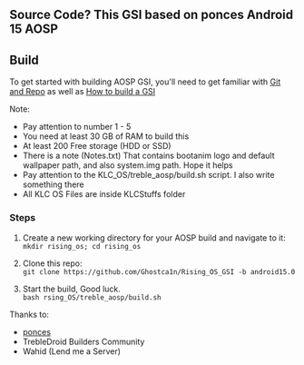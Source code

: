 
## Source Code? This GSI based on ponces Android 15 AOSP

## Build

To get started with building AOSP GSI, you'll need to get familiar with [Git and Repo](https://source.android.com/docs/setup/reference/repo) as well as [How to build a GSI](https://github.com/phhusson/treble_experimentations/wiki/How-to-build-a-GSI%3F)

Note: 
- Pay attention to number 1 - 5
- You need at least 30 GB of RAM to build this
- At least 200 Free storage (HDD or SSD)
- There is a note (Notes.txt) That contains bootanim logo and default wallpaper path, and also system.img path. Hope it helps
- Pay attention to the KLC_OS/treble_aosp/build.sh script. I also write something there
- All KLC OS Files are inside KLCStuffs folder

### Steps

1. Create a new working directory for your AOSP build and navigate to it: <br />
`mkdir rising_os; cd rising_os`

2. Clone this repo: <br />
`git clone https://github.com/Ghostca1n/Rising_OS_GSI -b android15.0`

3. Start the build, Good luck. <br /> 
`bash rsing_OS/treble_aosp/build.sh`

Thanks to:
- [ponces](https://github.com/ponces)
- TrebleDroid Builders Community
- Wahid (Lend me a Server)
